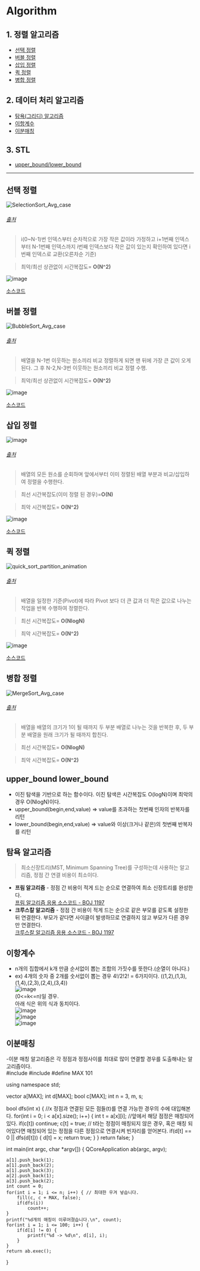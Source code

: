 # Algorithm

## 1. 정렬 알고리즘
  * [선택 정렬](#선택-정렬)
  * [버블 정렬](#버블-정렬)
  * [삽입 정렬](#삽입-정렬)
  * [퀵 정렬](#퀵-정렬)
  * [병합 정렬](#병합-정렬)
## 2. 데이터 처리 알고리즘
  * [탐욕(그리디) 알고리즘](#탐욕-알고리즘)
  * [이항계수](#이항계수)
  * [이분매칭](#이분매칭)
## 3. STL
  * [upper_bound/lower_bound](#upper_bound-lower_bound)
* * *

## **선택 정렬**
![SelectionSort_Avg_case](https://user-images.githubusercontent.com/68372094/148903724-969b28a2-44d9-4f28-a40d-f02bb37042c9.gif)
###### [출처](https://codepumpkin.com/selection-sort-algorithms/)

> i(0~N-1)번 인덱스부터 순차적으로 가장 작은 값이라 가정하고 i+1번째 인덱스부터 N-1번째 인덱스까지 
> i번째 인덱스보다 작은 값이 있는지 확인하여 있다면 i번째 인덱스로 교환(오른차순 기준)
 
> 최악/최선 상관없이 시간복잡도= __O(N^2)__
	
![image](https://user-images.githubusercontent.com/68372094/148515178-942082fc-deb6-495f-b92a-a41caeada715.png)

[소스코드](https://github.com/sunkiyu/algorithm/blob/1415051b34f4a976ca340cf1f9423e2705e1c242/SeletionSort)

## **버블 정렬**
![BubbleSort_Avg_case](https://user-images.githubusercontent.com/68372094/148903352-50ecb789-5eac-45b1-93e5-af060eb9a74b.gif)
###### [출처](https://codepumpkin.com/bubble-sort/)

> 배열을 N-1번 이웃하는 원소끼리 비교 정렬하게 되면 맨 뒤에 가장 큰 값이 오게 된다.
> 그 후 N-2,N-3번 이웃하는 원소끼리 비교 정렬 수행. 
 
 
> 최악/최선 상관없이 시간복잡도= __O(N^2)__
 
 ![image](https://user-images.githubusercontent.com/68372094/148722140-c8de042a-b1ab-4188-8439-5ba526a21645.png)
 
 [소스코드](https://github.com/sunkiyu/algorithm/blob/6a157a8a854bcd8a4344fa753d8ed75c3438f7de/Bubble%20Sort)
 
 ## **삽입 정렬**
 ![image](https://user-images.githubusercontent.com/68372094/148732495-54a0ab9e-ea5c-4588-80be-4d3b68eefa77.png)
 ###### [출처](https://ko.wikipedia.org/wiki/%EC%82%BD%EC%9E%85_%EC%A0%95%EB%A0%AC#/media/%ED%8C%8C%EC%9D%BC:Insertion_sort_001.PNG)
 > 배열의 모든 원소를 순회하며 앞에서부터 이미 정렬된 배열 부분과 비교/삽입하여 정렬을 수행한다.
 
 > 최선 시간복잡도(이미 정렬 된 경우)=__O(N)__
 
 > 최악 시간복잡도= __O(N^2)__
 
 ![image](https://user-images.githubusercontent.com/68372094/148880534-21a08ae3-c4a0-4a7e-b624-9e95bb8afd70.png)

[소스코드](https://github.com/sunkiyu/algorithm/blob/c1d8548eaf8056174e1896809589e3cddeb9cc08/Insertion%20Sort)

 ## **퀵 정렬**
![quick_sort_partition_animation](https://user-images.githubusercontent.com/68372094/148902851-5ae4e5d8-5399-4d63-9258-bb786a712a0f.gif)

 ###### [출처](https://www.tutorialspoint.com/data_structures_algorithms/quick_sort_algorithm.htm)
 > 배열을 일정한 기준(Pivot)에 따라 Pivot 보다 더 큰 값과 더 작은 값으로 나누는 작업을 반복 수행하여 정렬한다.
 
 > 최선 시간복잡도= __O(NlogN)__
 
 > 최악 시간복잡도= __O(N^2)__
 
 ![image](https://user-images.githubusercontent.com/68372094/148892507-b9b294bb-79eb-4936-9752-bfc5196cbc82.png)
 
 [소스코드](https://github.com/sunkiyu/Algorithm/blob/02b145e5f921cb65d1b4cfa754f69a54435fccb5/Sort/Quick%20Sort)
 
  ## **병합 정렬**
![MergeSort_Avg_case](https://user-images.githubusercontent.com/68372094/148902478-a0efb3cd-f697-43f1-bd97-11ece81c4e14.gif)
  ###### [출처](https://codepumpkin.com/merge-sort-sorting-algorithm/)
 
 > 배열을 배열의 크기가 1이 될 때까지 두 부분 배열로 나누는 것을 반복한 후, 두 부분 배열을 원래 크기가 될 때까지 합친다.
 
 > 최선 시간복잡도= __O(NlogN)__
 
 > 최악 시간복잡도= __O(N^2)__
 
   ## **upper_bound lower_bound**
   * 이진 탐색을 기반으로 하는 함수이다. 이진 탐색은 시간복잡도 O(logN)이며 최악의 경우 O(NlogN)이다.
   * upper_bound(begin,end,value) => value를 초과하는 첫번째 인자의 반복자를 리턴
   * lower_bound(begin,end,value) => value와 이상(크거나 같은)의 첫번째 반복자를 리턴   
  
  ## 탐욕 알고리즘
  > 최소신장트리(MST, Minimum Spanning Tree)를 구성하는데 사용하는 알고리즘, 정점 간 연결 비용이 최소이다.   
  * **프림 알고리즘** - 정점 간 비용이 적게 드는 순으로 연결하여 최소 신장트리를 완성한다.   
  [프림 알고리즘 응용 소스코드 - BOJ 1197](https://github.com/sunkiyu/BAEKJOON/blob/f780cf6b147d22937bbe77afab7954922b749ab3/C++/1197_Prim)
  * **크루스칼 알고리즘** - 정점 간 비용이 적게 드는 순으로 같은 부모를 같도록 설정한 뒤 연결한다. 부모가 같다면 사이클이 발생하므로 연결하지 않고 부모가 다른 경우만 연결한다.   
  [크루스칼 알고리즘 응용 소스코드 - BOJ 1197](https://github.com/sunkiyu/BAEKJOON/blob/4e3082b2d819fe341a09a6faff1d8d03711ee948/C++/1197_Kruskal)   
  
  ## 이항계수   
  * n개의 집합에서 k개 만큼 순서없이 뽑는 조합의 가짓수를 뜻한다.(순열이 아니다.)      
  * ex) 4개의 숫자 중 2개를 숫서없이 뽑는 경우  4!/2!2! = 6가지이다. ((1,2),(1,3),(1,4),(2,3),(2,4),(3,4))   
  ![image](https://user-images.githubusercontent.com/68372094/153983687-6dfa16d5-71b9-45fb-a3f0-1aa015063be3.png)   
  (0<=k<=n)일 경우.   
  아래 식은 위의 식과 동치이다.   
  ![image](https://user-images.githubusercontent.com/68372094/153992425-a3242b7f-8ddd-46cf-818d-0da083e3bb95.png)   
  ![image](https://user-images.githubusercontent.com/68372094/153992446-ef6e5279-52ba-40c0-975d-81a887992a62.png)   
  ![image](https://user-images.githubusercontent.com/68372094/153992474-7f4e003f-0fed-4c44-8a67-25479a2b8c7c.png)   
  
  ## 이분매칭
  -이분 매칭 알고리즘은 각 정점과 정점사이를 최대로 많이 연결할 경우를 도출해내는 알고리즘이다.   
  #include <iostream>
#include <vector>
#define MAX 101

using namespace std;

vector<int> a[MAX];
int d[MAX];
bool c[MAX];
int n = 3, m, s;

bool dfs(int x) {
    //x 정점과 연결된 모든 점들(t)를 연결 가능한 경우의 수에 대입해본다.
    for(int i = 0; i < a[x].size(); i++) {
        int t = a[x][i];
        //앞에서 해당 점정은 매칭되어 있다.
        if(c[t]) continue;
        c[t] = true;
        // t라는 정점이 매칭되지 않은 경우, 혹은 매칭 되어있다면 매칭되어 있는 정점을 다른 정점으로 연결시켜 빈자리를 얻어본다.
        if(d[t] == 0 || dfs(d[t])) {
            d[t] = x;
            return true;
        }
    }
    return false;
}

int main(int argc, char *argv[])
{
    QCoreApplication ab(argc, argv);

    a[1].push_back(1);
    a[1].push_back(2);
    a[1].push_back(3);
    a[2].push_back(1);
    a[3].push_back(2);
    int count = 0;
    for(int i = 1; i <= n; i++) { // 최대한 우겨 넣습니다.
        fill(c, c + MAX, false);
        if(dfs(i))
            count++;
    }
    printf("%d개의 매칭이 이루어졌습니다.\n", count);
    for(int i = 1; i <= 100; i++) {
        if(d[i] != 0) {
            printf("%d -> %d\n", d[i], i);
        }
    }
    return ab.exec();
}



 
